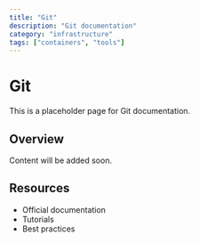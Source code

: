 ```yaml
---
title: "Git"
description: "Git documentation"
category: "infrastructure"
tags: ["containers", "tools"]
---
```


# Git

This is a placeholder page for Git documentation.

## Overview

Content will be added soon.

## Resources

- Official documentation
- Tutorials
- Best practices
